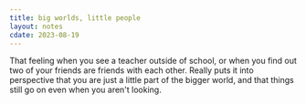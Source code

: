 ```yaml
---
title: big worlds, little people
layout: notes
cdate: 2023-08-19
---
```


That feeling when you see a teacher outside of school, or when you find out two of your friends are friends with each other. Really puts it into perspective that you are just a little part of the bigger world, and that things still go on even when you aren't looking.
